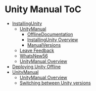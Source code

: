 Unity Manual ToC
================
 - [InstallingUnity]()
	 - [UnityManual]()
		 - [OfflineDocumentation](OfflineDocumentation.md)
		 - [InstallingUnity Overview](InstallingUnity.md)
		 - [ManualVersions](ManualVersions.md)
	 - [Leave Feedback](LeaveFeedback.md)
	 - [WhatsNew56](WhatsNew56.md)
	 - [UnityManual Overview](UnityManual_1.md)
 - [Deploying Unity Offline](DeployingUnityOffline.md)
 - [UnityManual]()
	 - [UnityManual Overview](UnityManual.md)
	 - [Switching between Unity versions](SwitchingDocumentationVersions.md)

